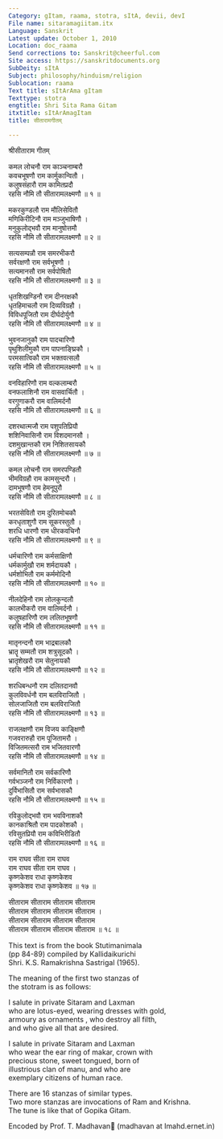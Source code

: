 ```yaml
---
Category: gItam, raama, stotra, sItA, devii, devI
File name: sitaramagiitam.itx
Language: Sanskrit
Latest update: October 1, 2010
Location: doc_raama
Send corrections to: Sanskrit@cheerful.com
Site access: https://sanskritdocuments.org
SubDeity: sItA
Subject: philosophy/hinduism/religion
Sublocation: raama
Text title: sItArAma gItam
Texttype: stotra
engtitle: Shri Sita Rama Gitam
itxtitle: sItArAmagItam
title: सीतारामगीतम्

---
```

  
 श्रीसीताराम गीतम्   
  
 कमल लोचनौ राम काञ्चनाम्बरौ  
 कवचभूषणौ राम कार्मुकान्वितौ  ।  
 कलुषसंहारौ राम कामितप्रदौ  
 रहसि नौमि तौ सीतारामलक्ष्मणौ  ॥  १  ॥  
  
 मकरकुण्डलौ राम मौलिसेवितौ  
 मणिकिरीटिनौ राम मञ्जुभाषिणौ  ।  
 मनुकुलोद्भवौ राम मानुषोत्तमौ  
 रहसि नौमि तौ सीतारामलक्ष्मणौ  ॥  २  ॥  
  
 सत्यसम्पन्नौ राम समरभीकरौ  
 सर्वरक्षणौ राम सर्वभूषणौ  ।  
 सत्यमानसौ राम सर्वपोषितौ  
 रहसि नौमि तौ सीतारामलक्ष्मणौ  ॥  ३  ॥  
  
 धृतशिखण्डिनौ राम दीनरक्षकौ  
 धृतहिमाचलौ राम दिव्यविग्रहौ  ।  
 विविधपूजितौ राम दीर्घदोर्युगौ  
 रहसि नौमि तौ सीतारामलक्ष्मणौ  ॥  ४  ॥  
  
 भुवनजानुकौ राम पादचारिणौ  
 पृथुशिलीमुकौ राम पापनाङ्घ्रिकौ  ।  
 परमसात्विकौ राम भक्तवत्सलौ  
 रहसि नौमि तौ सीतारामलक्ष्मणौ  ॥  ५  ॥  
  
 वनविहारिणौ राम वल्कलाम्बरौ  
 वनफलाशिनौ राम वासवार्चितौ  ।  
 वरगुणाकरौ राम वालिमर्दनौ  
 रहसि नौमि तौ सीतारामलक्ष्मणौ  ॥  ६  ॥  
  
 दशरथात्मजौ राम पशुपतिप्रियौ  
 शशिनिवासिनौ राम विशदमानसौ  ।  
 दशमुखान्तकौ राम निशितसायकौ  
 रहसि नौमि तौ सीतारामलक्ष्मणौ  ॥  ७  ॥  
  
 कमल लोचनौ राम समरपण्डितौ  
 भीमविग्रहौ राम कामसुन्दरौ  ।  
 दामभूषणौ राम हेमनूपुरौ  
 रहसि नौमि तौ सीतारामलक्ष्मणौ  ॥  ८  ॥  
  
 भरतसेवितौ राम दुरितमोचकौ  
 करधृताशुगौ राम सूकरस्तुतौ  ।  
 शरधि धारणौ राम धीरकवचिनौ  
 रहसि नौमि तौ सीतारामलक्ष्मणौ  ॥  ९  ॥  
  
 धर्मचारिणौ राम कर्मसाक्षिणौ  
 धर्मकार्मुखौ राम शर्मदायकौ  ।  
 धर्मशोभितौ राम कर्ममोदिनौ  
 रहसि नौमि तौ सीतारामलक्ष्मणौ  ॥  १०  ॥  
  
 नीलदेहिनौ राम लोलकुन्दलौ  
 कालभीकरौ राम वालिमर्दनौ  ।  
 कलुषहारिणौ राम ललितभूषणौ  
 रहसि नौमि तौ सीतारामलक्ष्मणौ  ॥  ११  ॥  
  
 मातृनन्दनौ राम भाद्रबालकौ  
 भ्रातॄ सम्मतौ राम शत्रुसूदकौ  ।  
 भ्रातृशेखरौ राम सेतुनायकौ  
 रहसि नौमि तौ सीतारामलक्ष्मणौ  ॥  १२  ॥  
  
 शरधिबन्धनौ राम दलितदानवौ  
 कुलविवर्धनौ राम बलविराजितौ  ।  
 सोलजाजितौ राम बलविराजितौ  
 रहसि नौमि तौ सीतारामलक्ष्मणौ  ॥  १३  ॥  
  
 राजलक्षणौ राम विजय काङ्क्षिणौ  
 गजवरारुहौ राम पूजितामरौ  ।  
 विजितमत्सरौ राम भजितवारणौ  
 रहसि नौमि तौ सीतारामलक्ष्मणौ  ॥  १४  ॥  
  
 सर्वमानितौ राम सर्वकारिणौ  
 गर्वभञ्जनौ राम निर्विकारणौ  ।  
 दुर्विभासितौ राम सर्वभासकौ  
 रहसि नौमि तौ सीतारामलक्ष्मणौ  ॥  १५  ॥  
  
 रविकुलोद्भवौ राम भवविनाशकौ  
 कानकाश्रितौ राम पादकोशकौ  ।  
 रविसुतप्रियौ राम कविभिरीडितौ  
 रहसि नौमि तौ सीतारामलक्ष्मणौ  ॥  १६  ॥  
  
 राम राघव सीता राम राघव  
 राम राघव सीता राम राघव  ।  
 कृष्णकेशव राधा कृष्णकेशव  
 कृष्णकेशव राधा कृष्णकेशव  ॥  १७  ॥  
  
 सीताराम सीताराम सीताराम सीताराम  
 सीताराम सीताराम सीताराम सीताराम  ।  
 सीताराम सीताराम सीताराम सीताराम  
 सीताराम सीताराम सीताराम सीताराम  ॥  १८  ॥  
  
   
This text is from the book Stutimanimala  
(pp 84-89) compiled by Kallidaikurichi  
Shri. K.S. Ramakrishna Sastrigal (1965).  
  
The meaning of the first two stanzas of  
the stotram is as follows:    
  
I salute in private Sitaram and Laxman  
who are lotus-eyed, wearing dresses with gold,  
armoury as ornaments , who destroy all filth,  
and who give all that are desired.  
  
I salute in private Sitaram and Laxman  
who wear the ear ring of makar, crown with  
precious stone, sweet tongued, born of  
illustrious clan of manu, and who are  
exemplary citizens of human race.  
  
There are 16 stanzas of similar types.  
Two more stanzas are invocations of Ram and Krishna.  
The tune is like that of Gopika Gitam.  
  
  
  
Encoded by Prof. T. Madhavan᳚ (madhavan at Imahd.ernet.in)  
  
